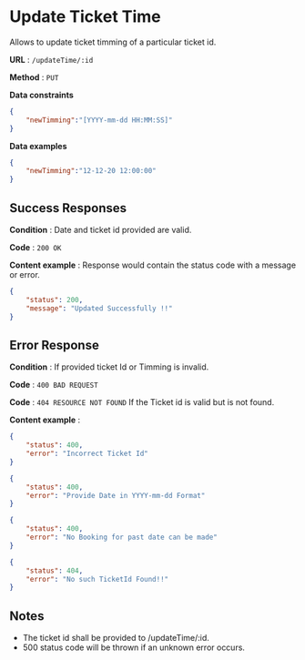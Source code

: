 # Update Ticket Time

Allows to update ticket timming of a particular ticket id.

**URL** : `/updateTime/:id`

**Method** : `PUT`

**Data constraints**

```json
{
    "newTimming":"[YYYY-mm-dd HH:MM:SS]"
}
```

**Data examples**


```json
{
    "newTimming":"12-12-20 12:00:00"
}
```


## Success Responses

**Condition** : Date and ticket id provided are valid.

**Code** : `200 OK`

**Content example** : Response would contain the status code with a message or error.

```json
{
    "status": 200,
    "message": "Updated Successfully !!"
}
```

## Error Response

**Condition** : If provided ticket Id or Timming is invalid.

**Code** : `400 BAD REQUEST`

**Code** : `404 RESOURCE NOT FOUND` If the Ticket id is valid but is not found.

**Content example** :

```json
{
    "status": 400,
    "error": "Incorrect Ticket Id"
}
```

```json
{
    "status": 400,
    "error": "Provide Date in YYYY-mm-dd Format"
}
```


```json
{
    "status": 400,
    "error": "No Booking for past date can be made"
}
```


```json
{
    "status": 404,
    "error": "No such TicketId Found!!"
}
```

## Notes

* The ticket id shall be provided to /updateTime/:id.
* 500 status code will be thrown if an unknown error occurs.

